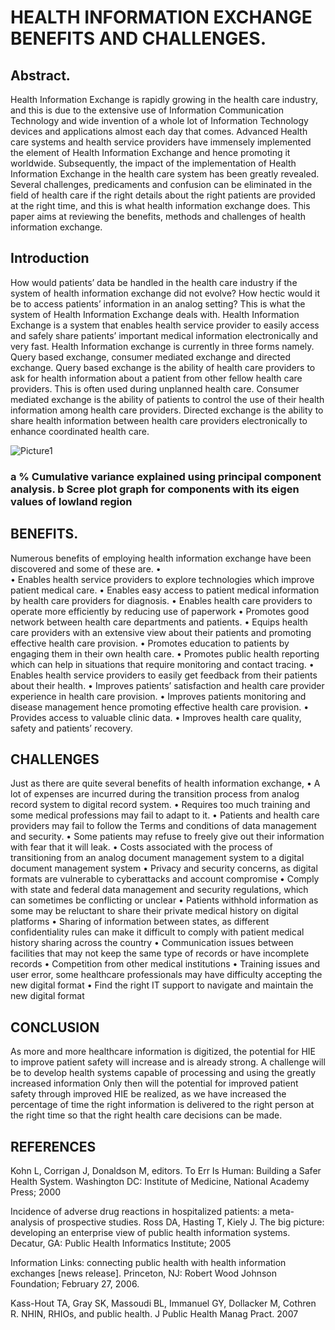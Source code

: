 # HEALTH INFORMATION EXCHANGE BENEFITS AND CHALLENGES.

## Abstract. 
Health Information Exchange is rapidly growing in the health care industry, and this is due to the extensive use of Information Communication Technology and wide invention of a whole lot of Information Technology devices and applications almost each day that comes. Advanced Health care systems and health service providers have immensely implemented the element of Health Information Exchange and hence promoting it worldwide. Subsequently, the impact of the implementation of Health Information Exchange in the health care system has been greatly revealed.  Several challenges, predicaments and confusion can be eliminated in the field of health care if the right details about the right patients are provided at the right time, and this is what health information exchange does. This paper aims at reviewing the benefits, methods and challenges of health information exchange.

## Introduction
How would patients’ data be handled in the health care industry if the system of health information exchange did not evolve? How hectic would it be to access patients’ information in an analog setting? This is what the system of Health Information Exchange deals with. Health Information Exchange is a system that enables health service provider to easily access and safely share patients’ 
important medical information electronically and very fast.
Health Information exchange is currently in three forms namely.
Query based exchange, consumer mediated exchange and directed exchange.
Query based exchange is the ability of health care providers to ask for health information about a patient from other fellow health care providers. This is often used during unplanned health care.
Consumer mediated exchange is the ability of patients to control the use of their health information among health care providers.
Directed exchange is the ability to share health information between health care providers electronically to enhance coordinated health care.

![Picture1](https://user-images.githubusercontent.com/117512700/210268899-23b365c9-7a6a-4677-8228-31a9767f0a43.png)

### a % Cumulative variance explained using principal component analysis. b Scree plot graph for components with its eigen values of lowland region

## BENEFITS.
Numerous benefits of employing health information exchange have been discovered and some of these are.
•	
•	Enables health service providers to explore technologies which improve patient medical care.
•	Enables easy access to patient medical information by health care providers for diagnosis.
•	Enables health care providers to operate more efficiently by reducing use of paperwork
•	Promotes good network between health care departments and patients.
•	Equips health care providers with an extensive view about their patients and promoting effective health care provision.
•	Promotes education to patients by engaging them in their own health care.
•	Promotes public health reporting which can help in situations that require monitoring and contact tracing.
•	Enables health service providers to easily get feedback from their patients about their health.
•	Improves patients’ satisfaction and health care provider experience in health care provision.
•	Improves patients monitoring and disease management hence promoting effective health care provision.
•	Provides access to valuable clinic data.
•	Improves health care quality, safety and patients’ recovery.

## CHALLENGES
Just as there are quite several benefits of health information exchange, 
•	A lot of expenses are incurred during the transition process from analog record system to digital record system.
•	Requires too much training and some medical professions may fail to adapt to it.
•	Patients and health care providers may fail to follow the Terms and conditions of data management and security.
•	Some patients may refuse to freely give out their information with fear that it will leak.
•	Costs associated with the process of transitioning from an analog document management system to a digital document management system
•	Privacy and security concerns, as digital formats are vulnerable to cyberattacks and account compromise
•	Comply with state and federal data management and security regulations, which can sometimes be conflicting or unclear
•	Patients withhold information as some may be reluctant to share their private medical history on digital platforms
•	Sharing of information between states, as different confidentiality rules can make it difficult to comply with patient medical history sharing across the country
•	Communication issues between facilities that may not keep the same type of records or have incomplete records
•	Competition from other medical institutions
•	Training issues and user error, some healthcare professionals may have difficulty accepting the new digital format
•	Find the right IT support to navigate and maintain the new digital format 

## CONCLUSION
As more and more healthcare information is digitized, the potential for HIE to improve patient safety will increase and is already strong. A challenge will be to develop health systems capable of processing and using the greatly increased information Only then will the potential for improved patient safety through improved HIE be realized, as we have increased the percentage of time the right information is delivered to the right person at the right time so that the right health care decisions can be made.

## REFERENCES

Kohn L, Corrigan J, Donaldson M, editors. To Err Is Human: Building a Safer Health System. Washington DC: Institute of Medicine, National Academy Press; 2000

Incidence of adverse drug reactions in hospitalized patients: a meta-analysis of prospective studies.
 Ross DA, Hasting T, Kiely J. The big picture: developing an enterprise view of public health information systems. Decatur, GA: Public Health Informatics Institute; 2005

 Information Links: connecting public health with health information exchanges [news release]. Princeton, NJ: Robert Wood Johnson Foundation; February 27, 2006.

Kass-Hout TA, Gray SK, Massoudi BL, Immanuel GY, Dollacker M, Cothren R. NHIN, RHIOs, and public health. J Public Health Manag Pract. 2007




